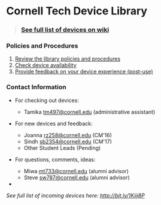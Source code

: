 # Cornell Tech Device Library

>### [See full list of devices on wiki](https://github.com/cornelltech/device-library/wiki)

### Policies and Procedures
1. [Review the library policies and procedures](https://docs.google.com/document/d/1u8d0jVQeiCd2Y_bmMXGVDNeeXB5UM8hm2QigQLT5tf4/edit?usp=sharing)
2. [Check device availability](https://docs.google.com/spreadsheets/d/1kK5UfgKD5qJKQwRpiP9D4_JrgalhXOZEdnWLNRHiIus/edit?usp=sharing)
3. [Provide feedback on your device experience (post-use)](https://docs.google.com/forms/d/1WZ1Jyb7E4dKLDfRX9b5_4vaEQg9ump85okdlrivu-H8/viewform)

### Contact Information
- For checking out devices: 
    * Tamika <tm497@cornell.edu> (administrative assistant)
- For new devices and feedback: 
    * Joanna <rz258@cornell.edu> (CM'16)
    * Sindh <sb2354@cornell.edu> (CM'17)
    * Other Student Leads (Pending)
- For questions, comments, ideas: 
    * Miwa <mt733@cornell.edu> (alumni advisor)
    * Steve <sw787@cornell.edu> (alumni advisor)

-
*See full list of incoming devices here: http://bit.ly/1Kiij8P*
